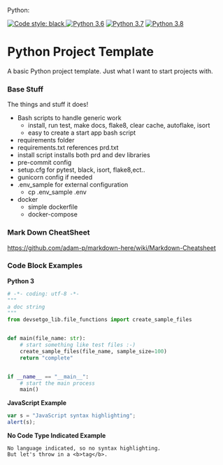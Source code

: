 Python:

<a href="https://github.com/psf/black"><img alt="Code style: black" src="https://img.shields.io/badge/code%20style-black-000000.svg">
[![Python 3.6](https://img.shields.io/badge/python-3.6-blue.svg)](https://www.python.org/downloads/release/python-360/)
[![Python 3.7](https://img.shields.io/badge/python-3.7-blue.svg)](https://www.python.org/downloads/release/python-370/)
[![Python 3.8](https://img.shields.io/badge/python-3.8-blue.svg)](https://www.python.org/downloads/release/python-380/)



# Python Project Template

A basic Python project template. Just what I want to start projects with.


### Base Stuff
The things and stuff it does!

- Bash scripts to handle generic work
    - install, run test, make docs, flake8, clear cache, autoflake, isort
    - easy to create a start app bash script
- requirements folder
 - requirements.txt references prd.txt
 - install script installs both prd and dev libraries
- pre-commit config
- setup.cfg for pytest, black, isort, flake8,ect..
- gunicorn config if needed
- .env_sample for external configuration
    - cp .env_sample .env
- docker
    - simple dockerfile
    - docker-compose


### Mark Down CheatSheet
https://github.com/adam-p/markdown-here/wiki/Markdown-Cheatsheet

### Code Block Examples

**Python 3**
```python
# -*- coding: utf-8 -*-
"""
a doc string
"""
from devsetgo_lib.file_functions import create_sample_files


def main(file_name: str):
    # start something like test files :-)
    create_sample_files(file_name, sample_size=100)
    return "complete"


if __name__ == "__main__":
    # start the main process
    main()
```

**JavaScript Example**
```javascript
var s = "JavaScript syntax highlighting";
alert(s);
```

**No Code Type Indicated Example**
```
No language indicated, so no syntax highlighting.
But let's throw in a <b>tag</b>.
```
